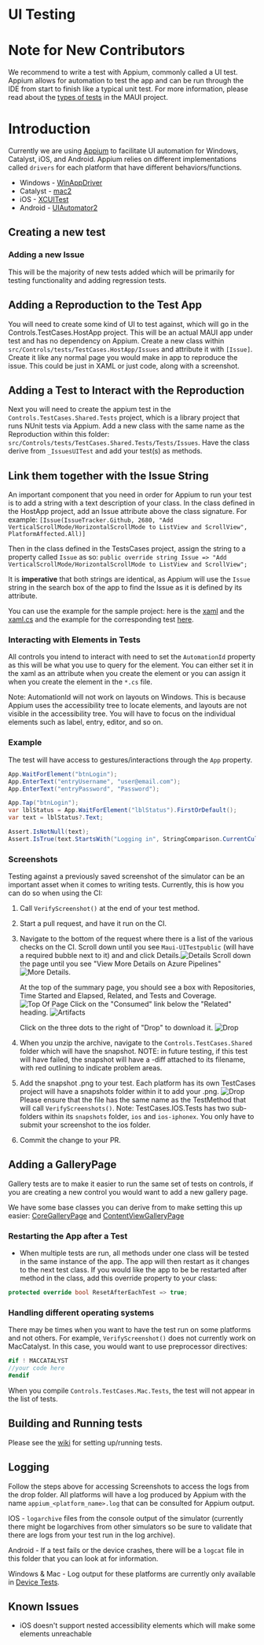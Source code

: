 UI Testing
===

# Note for New Contributors

We recommend to write a test with Appium, commonly called a UI test. Appium allows for automation to test the app and can be run through the IDE from start to finish like a typical unit test.  For more information, please read about the [types of tests](https://github.com/mattleibow/DeviceRunners/wiki/Types-of-Tests) in the MAUI project.

# Introduction

Currently we are using [Appium](https://appium.io/docs/en/2.0/) to facilitate UI automation for Windows, Catalyst, iOS, and Android.
Appium relies on different implementations called `drivers` for each platform that have different behaviors/functions.
* Windows   - [WinAppDriver](https://github.com/appium/appium-windows-driver)
* Catalyst  - [mac2](https://github.com/appium/appium-mac2-driver)
* iOS       - [XCUITest](https://github.com/appium/appium-xcuitest-driver)
* Android   - [UIAutomator2](https://github.com/appium/appium-uiautomator2-driver)


## Creating a new test

### Adding a new Issue

This will be the majority of new tests added which will be primarily for testing functionality and adding regression tests.

## Adding a Reproduction to the Test App

You will need to create some kind of UI to test against, which will go in the Controls.TestCases.HostApp project. This will be an actual MAUI app under test and has no dependency on Appium. Create a new class within `src/Controls/tests/TestCases.HostApp/Issues` and attribute it with `[Issue]`. Create it like any normal page you would make in app to reproduce the issue. This could be just in XAML or just code, along with a screenshot.

## Adding a Test to Interact with the Reproduction

Next you will need to create the appium test in the `Controls.TestCases.Shared.Tests` project, which is a library project that runs NUnit tests via Appium. Add a new class with the same name as the Reproduction within this folder: `src/Controls/tests/TestCases.Shared.Tests/Tests/Issues`. Have the class derive from `_IssuesUITest` and add your test(s) as methods.

## Link them together with the Issue String

An important component that you need in order for Appium to run your test is to add a string with a text description of your class. In the class defined in the HostApp project, add an Issue attribute above the class signature. For example:
`[Issue(IssueTracker.Github, 2680, "Add VerticalScrollMode/HorizontalScrollMode to ListView and ScrollView", PlatformAffected.All)]`

Then in the class defined in the TestsCases project, assign the string to a property called `Issue` as so:
`public override string Issue => "Add VerticalScrollMode/HorizontalScrollMode to ListView and ScrollView";`

It is <b>imperative</b> that both strings are identical, as Appium will use the `Issue` string in the search box of the app to find the Issue as it is defined by its attribute.

You can use the example for the sample project: here is the  [xaml](https://github.com/dotnet/maui/blob/main/src/Controls/tests/TestCases.HostApp/Issues/Issue11969.xaml) and the [xaml.cs](https://github.com/dotnet/maui/blob/main/src/Controls/tests/TestCases.HostApp/Issues/Issue11969.xaml.cs) and the example for the corresponding test [here](https://github.com/dotnet/maui/blob/main/src/Controls/tests/TestCases.Shared.Tests/Tests/Issues/Issue11969.cs).

### Interacting with Elements in Tests

 All controls you intend to interact with need to set the `AutomationId` property as this will be what you use to query for the element. You can either set it in the xaml as an attribute when you create the element or you can assign it when you create the element in the `*.cs` file.

Note: AutomationId will not work on layouts on Windows. This is because Appium uses the accessibility tree to locate elements, and layouts are not visible in the accessibility tree. You will have to focus on the individual elements such as label, entry, editor, and so on.

### Example

The test will have access to gestures/interactions through the `App` property.
```csharp
App.WaitForElement("btnLogin");
App.EnterText("entryUsername", "user@email.com");
App.EnterText("entryPassword", "Password");

App.Tap("btnLogin");
var lblStatus = App.WaitForElement("lblStatus").FirstOrDefault();
var text = lblStatus?.Text;

Assert.IsNotNull(text);
Assert.IsTrue(text.StartsWith("Logging in", StringComparison.CurrentCulture));
```

### Screenshots

Testing against a previously saved screenshot of the simulator can be an important asset when it comes to writing tests. Currently, this is how you can do so when using the CI:
1. Call `VerifyScreenshot()` at the end of your test method.
2) Start a pull request, and have it run on the CI.
3) Navigate to the bottom of the request where there is a list of the various checks on the CI. Scroll down until you see `Maui-UITestpublic` (will have a required bubble next to it) and and click Details.![Details](../assets/VerifyScreenshotsPart1.png)
 Scroll down the page until you see "View More Details on Azure Pipelines" ![More Details](../assets/VerifyScreenshotsPart2.png).
 
    At the top of the summary page, you should see a box with Repositories, Time Started and Elapsed, Related, and Tests and Coverage.![Top Of Page](../assets/VerifyScreenshotsPart3.png) Click on the "Consumed" link below the "Related" heading. ![Artifacts](../assets/VerifyScreenshotsPart4.png) 
 
    Click on the three dots to the right of "Drop" to download it. ![Drop](../assets/VerifyScreenshotsPart5.png)
4) When you unzip the archive, navigate to the `Controls.TestCases.Shared` folder which will have the snapshot. NOTE: in future testing, if this test will have failed, the snapshot will have a -diff attached to its filename, with red outlining to indicate problem areas.
5) Add the snapshot .png to your test. Each platform has its own TestCases project will have a snapshots folder within it to add your .png. ![Drop](../assets/VerifyScreenshotsPart5.png) Please ensure that the file has the same name as the TestMethod that will call `VerifyScreenshots()`. Note: TestCases.IOS.Tests has two sub-folders within its `snapshots` folder, `ios` and `ios-iphonex`. You only have to submit your screenshot to the ios folder.
6) Commit the change to your PR.

## Adding a GalleryPage

Gallery tests are to make it easier to run the same set of tests on controls, if you are creating a new control you would want to add a new gallery page.

We have some base classes you can derive from to make setting this up easier: [CoreGalleryPage](https://github.com/dotnet/maui/blob/main/src/Controls/tests/TestCases.HostApp/CoreViews/CoreGalleryPage.cs) and [ContentViewGalleryPage](https://github.com/dotnet/maui/blob/main/src/Controls/tests/TestCases.HostApp/Elements/ContentViewGalleryPage.cs)

### Restarting the App after a Test

- When multiple tests are run, all methods under one class will be tested in the same instance of the app. The app will then restart as it changes to the next test class. If you would like the app to be be restarted after method in the class, add this override property to your class:
```csharp
protected override bool ResetAfterEachTest => true;
```

### Handling different operating systems

There may be times when you want to have the test run on some platforms and not others. For example, `VerifyScreenshot()` does not currently work on MacCatalyst. In this case, you would want to use preprocessor directives:

```csharp
#if ! MACCATALYST
//your code here
#endif
```

When you compile `Controls.TestCases.Mac.Tests`, the test will not appear in the list of tests. 

## Building and Running tests
Please see the [wiki](https://github.com/dotnet/maui/wiki/UITests) for setting up/running tests.

## Logging

Follow the steps above for accessing Screenshots to access the logs from the drop folder. All platforms will have a log produced by Appium with the name `appium_<platform_name>.log` that can be consulted for Appium output.

IOS - `logarchive` files from the console output of the simulator (currently there might be logarchives from other simulators so be sure to validate that there are logs from your test run in the log archive).
 
Android - If a test fails or the device crashes, there will be a `logcat` file in this folder that you can look at for information.

Windows & Mac - Log output for these platforms are currently only available in [Device Tests](https://github.com/dotnet/maui/wiki/DeviceTests).

## Known Issues
- iOS doesn't support nested accessibility elements which will make some elements unreachable

